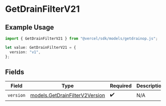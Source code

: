 # GetDrainFilterV21

## Example Usage

```typescript
import { GetDrainFilterV21 } from "@vercel/sdk/models/getdrainop.js";

let value: GetDrainFilterV21 = {
  version: "v1",
};
```

## Fields

| Field                                                                  | Type                                                                   | Required                                                               | Description                                                            |
| ---------------------------------------------------------------------- | ---------------------------------------------------------------------- | ---------------------------------------------------------------------- | ---------------------------------------------------------------------- |
| `version`                                                              | [models.GetDrainFilterV2Version](../models/getdrainfilterv2version.md) | :heavy_check_mark:                                                     | N/A                                                                    |